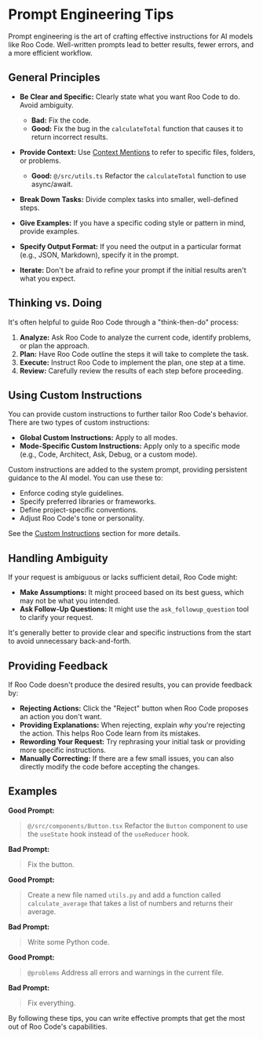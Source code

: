 # Prompt Engineering Tips

Prompt engineering is the art of crafting effective instructions for AI models like Roo Code.  Well-written prompts lead to better results, fewer errors, and a more efficient workflow.

## General Principles

*   **Be Clear and Specific:** Clearly state what you want Roo Code to do. Avoid ambiguity.
    *   **Bad:** Fix the code.
    *   **Good:** Fix the bug in the `calculateTotal` function that causes it to return incorrect results.

*   **Provide Context:** Use [Context Mentions](../basic-usage/context-mentions) to refer to specific files, folders, or problems.
    *   **Good:** `@/src/utils.ts` Refactor the `calculateTotal` function to use async/await.

*   **Break Down Tasks:** Divide complex tasks into smaller, well-defined steps.

*   **Give Examples:** If you have a specific coding style or pattern in mind, provide examples.

*   **Specify Output Format:** If you need the output in a particular format (e.g., JSON, Markdown), specify it in the prompt.

*   **Iterate:** Don't be afraid to refine your prompt if the initial results aren't what you expect.

## Thinking vs. Doing

It's often helpful to guide Roo Code through a "think-then-do" process:

1.  **Analyze:** Ask Roo Code to analyze the current code, identify problems, or plan the approach.
2.  **Plan:**  Have Roo Code outline the steps it will take to complete the task.
3.  **Execute:**  Instruct Roo Code to implement the plan, one step at a time.
4.  **Review:**  Carefully review the results of each step before proceeding.

## Using Custom Instructions

You can provide custom instructions to further tailor Roo Code's behavior. There are two types of custom instructions:

*   **Global Custom Instructions:** Apply to all modes.
*   **Mode-Specific Custom Instructions:** Apply only to a specific mode (e.g., Code, Architect, Ask, Debug, or a custom mode).

Custom instructions are added to the system prompt, providing persistent guidance to the AI model. You can use these to:

*   Enforce coding style guidelines.
*   Specify preferred libraries or frameworks.
*   Define project-specific conventions.
*   Adjust Roo Code's tone or personality.

See the [Custom Instructions](./custom-instructions) section for more details.

## Handling Ambiguity

If your request is ambiguous or lacks sufficient detail, Roo Code might:

*   **Make Assumptions:**  It might proceed based on its best guess, which may not be what you intended.
*   **Ask Follow-Up Questions:** It might use the `ask_followup_question` tool to clarify your request.

It's generally better to provide clear and specific instructions from the start to avoid unnecessary back-and-forth.

## Providing Feedback

If Roo Code doesn't produce the desired results, you can provide feedback by:

*   **Rejecting Actions:** Click the "Reject" button when Roo Code proposes an action you don't want.
*   **Providing Explanations:** When rejecting, explain *why* you're rejecting the action.  This helps Roo Code learn from its mistakes.
*   **Rewording Your Request:** Try rephrasing your initial task or providing more specific instructions.
*   **Manually Correcting:** If there are a few small issues, you can also directly modify the code before accepting the changes.

## Examples

**Good Prompt:**

> `@/src/components/Button.tsx` Refactor the `Button` component to use the `useState` hook instead of the `useReducer` hook.

**Bad Prompt:**

> Fix the button.

**Good Prompt:**

> Create a new file named `utils.py` and add a function called `calculate_average` that takes a list of numbers and returns their average.

**Bad Prompt:**

> Write some Python code.

**Good Prompt:**

> `@problems` Address all errors and warnings in the current file.

**Bad Prompt:**

> Fix everything.

By following these tips, you can write effective prompts that get the most out of Roo Code's capabilities.

